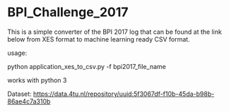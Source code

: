 # BPI_Challenge_2017

This is a simple converter of the BPI 2017 log that can be found at the link below from XES format to machine learning ready CSV format. 

usage:

python application_xes_to_csv.py -f bpi2017_file_name

works with python 3


Dataset:
https://data.4tu.nl/repository/uuid:5f3067df-f10b-45da-b98b-86ae4c7a310b
